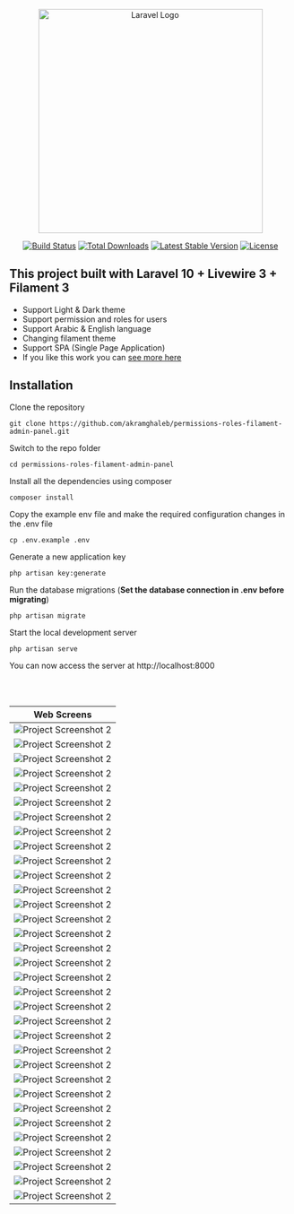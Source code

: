 <p align="center"><a href="https://laravel.com" target="_blank"><img src="https://raw.githubusercontent.com/laravel/art/master/logo-lockup/5%20SVG/2%20CMYK/1%20Full%20Color/laravel-logolockup-cmyk-red.svg" width="400" alt="Laravel Logo"></a></p>

<p align="center">
<a href="https://github.com/laravel/framework/actions"><img src="https://github.com/laravel/framework/workflows/tests/badge.svg" alt="Build Status"></a>
<a href="https://packagist.org/packages/laravel/framework"><img src="https://img.shields.io/packagist/dt/laravel/framework" alt="Total Downloads"></a>
<a href="https://packagist.org/packages/laravel/framework"><img src="https://img.shields.io/packagist/v/laravel/framework" alt="Latest Stable Version"></a>
<a href="https://packagist.org/packages/laravel/framework"><img src="https://img.shields.io/packagist/l/laravel/framework" alt="License"></a>
</p>

## This project built with Laravel 10 + Livewire 3 + Filament 3  <br>

- Support Light & Dark theme
- Support permission and roles for users
- Support Arabic & English language 
- Changing filament theme
- Support SPA (Single Page Application)
- If you like this work you can <a href="https://github.com/akramghaleb">see more here</a>

## Installation

Clone the repository

```
git clone https://github.com/akramghaleb/permissions-roles-filament-admin-panel.git
```

Switch to the repo folder

```
cd permissions-roles-filament-admin-panel
```

Install all the dependencies using composer

```
composer install
```

Copy the example env file and make the required configuration changes in the .env file

```
cp .env.example .env
```

Generate a new application key

```
php artisan key:generate
```

Run the database migrations (**Set the database connection in .env before migrating**)

```
php artisan migrate
```

Start the local development server

```
php artisan serve
```

You can now access the server at http://localhost:8000

<br><br>

| Web Screens                         |
|-------------------------------------|
| ![Project Screenshot 2](scs/3.png)  |
| ![Project Screenshot 2](scs/12.png) |
| ![Project Screenshot 2](scs/13.png) |
| ![Project Screenshot 2](scs/14.png) |
| ![Project Screenshot 2](scs/15.png) |
| ![Project Screenshot 2](scs/16.png) |
| ![Project Screenshot 2](scs/17.png) |
| ![Project Screenshot 2](scs/18.png) |
| ![Project Screenshot 2](scs/1.png)  |
| ![Project Screenshot 2](scs/19.png) |
| ![Project Screenshot 2](scs/20.png) |
| ![Project Screenshot 2](scs/21.png) |
| ![Project Screenshot 2](scs/22.png) |
| ![Project Screenshot 2](scs/23.png) |
| ![Project Screenshot 2](scs/24.png) |
| ![Project Screenshot 2](scs/25.png) |
| ![Project Screenshot 2](scs/26.png) |
| ![Project Screenshot 2](scs/4.png)  |
| ![Project Screenshot 2](scs/5.png)  |
| ![Project Screenshot 2](scs/6.png)  |
| ![Project Screenshot 2](scs/7.png)  |
| ![Project Screenshot 2](scs/8.png)  |
| ![Project Screenshot 2](scs/9.png)  |
| ![Project Screenshot 2](scs/10.png) |
| ![Project Screenshot 2](scs/11.png) |
| ![Project Screenshot 2](scs/2.png)  |
| ![Project Screenshot 2](scs/27.png) |
| ![Project Screenshot 2](scs/28.png) |
| ![Project Screenshot 2](scs/29.png) |
| ![Project Screenshot 2](scs/30.png) |
| ![Project Screenshot 2](scs/31.png) |
| ![Project Screenshot 2](scs/32.png) |
| ![Project Screenshot 2](scs/33.png) |
  
